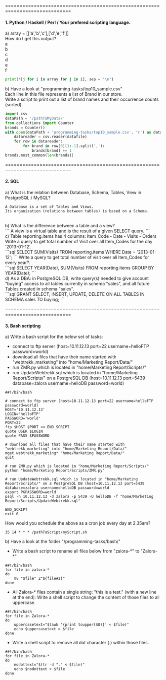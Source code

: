 =============================================================================
#### 1. Python / Haskell / Perl / Your prefered scripting language.<br>
a) array = [['a','b','c'],['d','e','f']]<br>
How do I get this output?<br>
a<br>
b<br>
c<br>
d<br>
e<br>
f<br>
```python
print(*[j for i in array for j in i], sep = '\n')
```

b) Have a look at "programming-tasks/top10_sample.csv"<br>
Each line in this file represents a list of Brand in our store.<br>
Write a script to print out a list of brand names and their occurrence counts (sorted).<br>
```python
import csv
dataPath = '/pathToMyData/'
from collections import Counter
brands = Counter()
with open(dataPath + 'programming-tasks/top10_sample.csv', 'r') as datafile:
	datareader = csv.reader(datafile)
	for row in datareader:
		for brand in row[0][1:-1].split(','):
			brands[brand] += 1
brands.most_common(len(brands))
```

=============================================================================
#### 2. SQL<br>
a) What is the relation between Database, Schema, Tables, View in PostgreSQL / MySQL?<br>
```
A Database is a set of Tables and Views. 
Its organization (relations between tables) is based on a Schema.
```
<br>
b) What is the difference between a table and a view?<br>
```
A view is a virtual table and is the result of a given SELECT query.
```
<br>
c) Table reporting.items has 4 columns: Item_Code - Date - Visits - Orders<br>
Write a query to get total number of Visit over all Item_Codes for the day '2013-01-12'.<br>
```sql
SELECT SUM(Visits)
FROM reporting.items
WHERE Date = '2013-01-12';
```
Write a query to get total number of visit over all Item_Codes for every year?.<br>
```sql
SELECT YEAR(Date), SUM(Visits)
FROM reporting.items
GROUP BY YEAR(Date);
```
<br>
d) As a DBA: in PostgreSQL DB, write query(s) needed to give account "buying" access to all tables currently in schema "sales", and all future Tables created in schema "sales".<br>
```sql
GRANT SELECT, INSERT, UPDATE, DELETE
ON ALL TABLES 
IN SCHEMA sales 
TO buying;
```

=============================================================================
#### 3. Bash scripting<br>
a) Write a bash script for the below set of tasks:<br>
- connect to ftp server (host=10.11.12.13 port=22 username=helloFTP password=world)
- download all files that have their name started with "webtrekk_marketing" into "home/Marketing Report/Data/"
- run ZMR.py which is located in "home/Marketing Report/Scripts/"
- run UpdateWebtrekk.sql which is located in "home/Marketing Report/Scripts/" on a PostgreSQL DB (host=10.11.12.13 port=5439 database=zalora username=helloDB password=world)
```shell
##!/bin/bash

# connect to ftp server (host=10.11.12.13 port=22 username=helloFTP password=world)
HOST='10.11.12.13'
LOGIN='helloFTP'
PASSWORD='world'
PORT=22
ftp $HOST $PORT << END_SCRIPT
quote USER $LOGIN
quote PASS $PASSWORD

# download all files that have their name started with "webtrekk_marketing" into "home/Marketing Report/Data/"
mget webtrekk_marketing* "home/Marketing Report/Data/"
quit

# run ZMR.py which is located in "home/Marketing Report/Scripts/"
python "home/Marketing Report/Scripts/ZMR.py"

# run UpdateWebtrekk.sql which is located in "home/Marketing Report/Scripts/" on a PostgreSQL DB (host=10.11.12.13 port=5439 database=zalora username=helloDB password=world
export PGPASSWORD=world
psql -h 10.11.12.13 -d zalora -p 5439 -U helloDB -f "home/Marketing Report/Scripts/UpdateWebtrekk.sql"

END_SCRIPT
exit 0
```
How would you schedule the above as a cron job every day at 2.35am?
```shell
35 14 * * * /pathToScript/myScript.sh
```

b) Have a look at the folder "/programming-tasks/bash/"
- Write a bash script to rename all files below from "zalora-\*" to "Zalora-\*"
```shell
##!/bin/bash
for file in zalora-*
do 
	mv "$file" Z"${file#z}"
done
```
- All Zalora-* files contain a single string: "this is a test." (with a new line at the end):
    Write a shell script to change the content of those files to all uppercase.
```shell
##!/bin/bash
for file in Zalora-*
do
	uppercasetext="$(awk '{print toupper($0)}' < $file)"
	echo $uppercasetext > $file
done
```

- Write a shell script to remove all dot character (.) within those files.
```shell
##!/bin/bash
for file in Zalora-*
do
	nodottext="$(tr -d "." < $file)"
	echo $nodottext > $file
done
```
